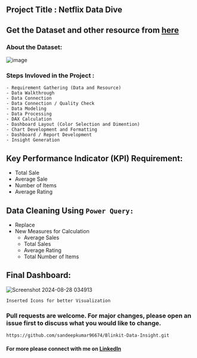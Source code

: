 ## Project Title : Netflix Data Dive

## Get the Dataset and other resource from [here]() 

### About the Dataset:
![image]()


### Steps Invloved in the Project :
```
- Requirement Gathering (Data and Resource)
- Data Walkthrough
- Data Connection
- Data Connection / Quality Check
- Data Modeling
- Data Processing
- DAX Calculation
- Dashboard Layout (Color Selection and Dimention)
- Chart Development and Formatting
- Dashboard / Report Development
- Insight Generation
```
## Key Performance Indicator (KPI) Requirement:
* Total Sale
* Average Sale
* Number of Items
* Average Rating

## Data Cleaning Using `Power Query:`

- Replace
- New Measures for Calculation
  - Average Sales
  - Total Sales
  - Average Rating
  - Total Number of Items
 
## Final Dashboard:
![Screenshot 2024-08-28 034913](https://github.com/user-attachments/assets/51daf74d-b712-4ef1-ae4e-1ac1d3705429)


`Inserted Icons for better Visualization`

  

### Pull requests are welcome. For major changes, please open an issue first to discuss what you would like to change.
```
https://github.com/sandeepkumar96674/Blinkit-Data-Insight.git
```
#### For more please connect with me on [LinkedIn](https://www.linkedin.com/in/the-sandeep-kumar)
